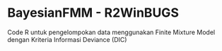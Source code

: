 # BayesianFMM - R2WinBUGS
Code R untuk pengelompokan data menggunakan Finite Mixture Model dengan Kriteria Informasi Deviance (DIC) 
